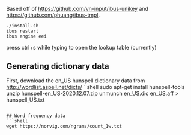 Based off of https://github.com/vn-input/ibus-unikey
and https://github.com/phuang/ibus-tmpl.

```shell
./install.sh
ibus restart
ibus engine eei
```

press ctrl+s while typing to open the lookup table (currently)

## Generating dictionary data
First, download the en_US hunspell dictionary data from http://wordlist.aspell.net/dicts/
``shell
sudo apt-get install hunspell-tools
unzip hunspell-en_US-2020.12.07.zip
unmunch en_US.dic en_US.aff > hunspell_US.txt
```

## Word frequency data
```shell
wget https://norvig.com/ngrams/count_1w.txt
```